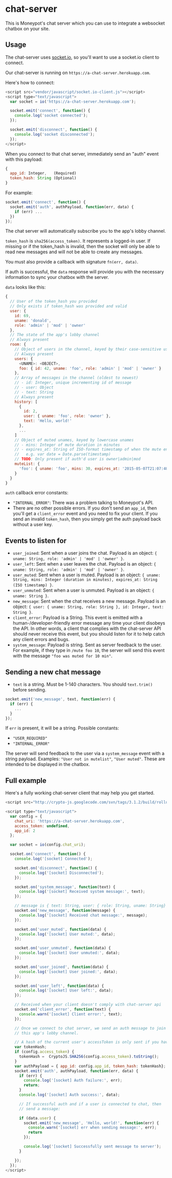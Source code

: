 # chat-server

This is Moneypot's chat server which you can use to integrate a websocket chatbox on your site.

## Usage

The chat-server uses [socket.io](http://socket.io/), so you'll want to use a socket.io client to connect.

Our chat-server is running on `https://a-chat-server.herokuapp.com`.

Here's how to connect:

``` javascript
<script src="vendor/javascript/socket.io-client.js"></script>
<script type="text/javascript">
  var socket = io('https://a-chat-server.herokuapp.com');

  socket.emit('connect', function() {
    console.log('socket connected');
  });

  socket.emit('disconnect', function() {
    console.log('socket disconnected');
  });
</script>
```

When you connect to that chat server, immediately send an "auth" event with this payload:

``` javascript
{
  app_id: Integer,   (Required)
  token_hash: String (Optional)
}
```

For example:

``` javascript
socket.emit('connect', function() {
  socket.emit('auth', authPayload, function(err, data) {
    if (err) ...
  })
});
```

The chat server will automatically subscribe you to the app's lobby channel.

`token_hash` is `sha256(access_token)`. It represents a logged-in user. If missing or if the token_hash is invalid, then the socket will only be able to read new messages and will not be able to create any messages.

You must also provide a callback with signature `fn(err, data)`.

If auth is successful, the `data` response will provide you with the necessary information to sync your chatbox with the server.

`data` looks like this:

``` javascript
{
  // User of the token_hash you provided
  // Only exists if token_hash was provided and valid
  user: {
    id: 69,
    uname: 'donald',
    role: 'admin' | 'mod' | 'owner'
  },
  // The state of the app's lobby channel
  // Always present
  room: {
    // Object of users in the channel, keyed by their case-sensitive usernames
    // Always present
    users: {
      <UNAME>: <OBJECT>,
      foo: { id: 42, uname: 'foo', role: 'admin' | 'mod' | 'owner' }
    },
    // Array of messages in the channel (oldest to newest)
    // - id: Integer, unique incrementing id of message
    // - user: Object
    // - text: String
    // Always present
    history: [
      {
        id: 2,
        user: { uname: 'foo', role: 'owner' },
        text: 'Hello, world!'
      },
      ...
    ]
    // Object of muted unames, keyed by lowercase unames
    // - mins: Integer of mute duration in minutes
    // - expires_at: String of ISO-format timestamp of when the mute ends
    //   e.g. var date = Date.parse(timestamp)
    // TODO: Only present if auth'd user is owner|admin|mod
    muteList: {
      'foo': { uname: 'foo', mins: 30, expires_at: '2015-05-07T21:07:40.322Z' }
    }
  }
}
```

`auth` callback error constants:

- `"INTERNAL_ERROR"`: There was a problem talking to Moneypot's API.
- There are no other possible errors. If you don't send an `app_id`, then you'll get a `client_error` event and you need to fix your client. If you send an invalid `token_hash`, then you simply get the auth payload back without a user key.


## Events to listen for

- `user_joined`: Sent when a user joins the chat. Payload is an object: `{ uname: String, role: 'admin' | 'mod' | 'owner' }`.
- `user_left`: Sent when a user leaves the chat. Payload is an object: `{ uname: String, role: 'admin' | 'mod' | 'owner' }`.
- `user_muted`: Sent when a user is muted. Payload is an object: `{ uname: String, mins: Integer (duration in minutes), expires_at: String (ISO timestamp) }`.
- `user_unmuted`: Sent when a user is unmuted. Payload is an object: `{ uname: String }`.
- `new_message`: Sent when the chat receives a new message. Payload is an object: `{ user: { uname: String, role: String }, id: Integer, text: String }`.
- `client_error`: Payload is a String. This event is emitted with a human-/developer-friendly error message any time your client disobeys the API. In other words, a client that complies with the chat-server API should never receive this event, but you should listen for it to help catch any client errors and bugs.
- `system_message`: Payload is string. Sent as server feedback to the user. For example, if they type in `/mute foo 10`, the server will send this event with the message `"foo was muted for 10 min"`.

## Sending a new chat message

- `text` is a string. Must be 1-140 characters. You should `text.trim()` before sending.

``` javascript
socket.emit('new_message', text, function(err) {
  if (err) {
    ...
  }
});
```

If `err` is present, it will be a string. Possible constants:

- `"USER_REQUIRED"`
- `"INTERNAL_ERROR"`

The server will send feedback to the user via a `system_message` event with a string payload. Examples: `"User not in mutelist"`, `"User muted"`. These are intended to be displayed in the chatbox.

## Full example

Here's a fully working chat-server client that may help you get started.

``` javascript
<script src="http://crypto-js.googlecode.com/svn/tags/3.1.2/build/rollups/sha256.js" type="text/javascript"></script>

<script type="text/javascript">
  var config = {
    chat_uri: 'https://a-chat-server.herokuapp.com',
    access_token: undefined,
    app_id: 2
  };

  var socket = io(config.chat_uri);

  socket.on('connect', function() {
    console.log('[socket] Connected');

    socket.on('disconnect', function() {
      console.log('[socket] Disconnected');
    });

    socket.on('system_message', function(text) {
      console.log('[socket] Received system message:', text);
    });

    // message is { text: String, user: { role: String, uname: String} }
    socket.on('new_message', function(message) {
      console.log('[socket] Received chat message:', message);
    });

    socket.on('user_muted', function(data) {
      console.log('[socket] User muted:', data);
    });

    socket.on('user_unmuted', function(data) {
      console.log('[socket] User unmuted:', data);
    });

    socket.on('user_joined', function(data) {
      console.log('[socket] User joined:', data);
    });

    socket.on('user_left', function(data) {
      console.log('[socket] User left:', data);
    });

    // Received when your client doesn't comply with chat-server api
    socket.on('client_error', function(text) {
      console.warn('[socket] Client error:', text);
    });

    // Once we connect to chat server, we send an auth message to join
    // this app's lobby channel.

    // A hash of the current user's accessToken is only sent if you have one
    var tokenHash;
    if (config.access_token) {
      tokenHash =  CryptoJS.SHA256(config.access_token).toString();
    }
    var authPayload = { app_id: config.app_id, token_hash: tokenHash};
    socket.emit('auth', authPayload, function(err, data) {
      if (err) {
        console.log('[socket] Auth failure:', err);
        return;
      }
      console.log('[socket] Auth success:', data);

      // If successful auth and if a user is connected to chat, then
      // send a message:

      if (data.user) {
        socket.emit('new_message', 'Hello, world!', function(err) {
          console.warn('[socket] err when sending message:', err);
          return
        });

        console.log('[socket] Successfully sent message to server');
      }

    });
  });
</script>

```
